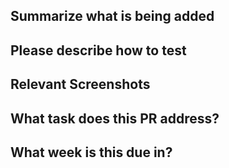 <!---
Pull request template created by Rob Reddick. Feel free to remove comments as you fill out information.
--->
## Summarize what is being added
<!--- Can use bullet lists here to cover new additions, but give a bit more detail than what is given in commit messages --->

## Please describe how to test
<!---Give the important steps needed for testing your main changes--->

## Relevant Screenshots
<!---Paste in some screenshots to help reduce need of excess testing. If screenshots are not relevant here, then remove this section--->

## What task does this PR address?
<!---Just need to indicate what issue this PR has work done for--->

## What week is this due in?
<!---Only need to indicate here what week the PR is for--->